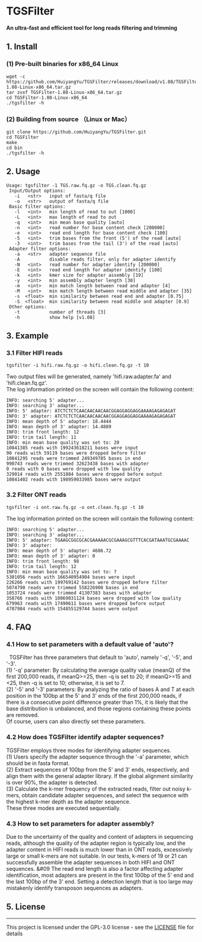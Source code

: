 # TGSFilter
<b> An ultra-fast and efficient tool for long reads filtering and trimming</b>

##  1. Install
### (1) Pre-built binaries for x86_64 Linux
```
wget -c https://github.com/HuiyangYu/TGSFilter/releases/download/v1.08/TGSFilter-1.08-Linux-x86_64.tar.gz
tar zvxf TGSFilter-1.08-Linux-x86_64.tar.gz
cd TGSFilter-1.08-Linux-x86_64
./tgsfilter -h
```
### (2) Building from source （Linux or Mac）
```
git clone https://github.com/HuiyangYu/TGSFilter.git
cd TGSFilter
make
cd bin
./tgsfilter -h
```
## 2. Usage
```
Usage: tgsfilter -1 TGS.raw.fq.gz -o TGS.clean.fq.gz
 Input/Output options:
   -i	<str>   input of fasta/q file
   -o	<str>   output of fasta/q file
 Basic filter options:
   -l	<int>   min length of read to out [1000]
   -L	<int>   max length of read to out
   -q	<int>   min mean base quality [auto]
   -n	<int>   read number for base content check [200000]
   -e	<int>   read end length for base content check [100]
   -5	<int>   trim bases from the front (5') of the read [auto]
   -3	<int>   trim bases from the tail (3') of the read [auto]
 Adapter filter options:
   -a	<str>   adapter sequence file 
   -A           disable reads filter, only for adapter identify
   -N	<int>   read number for adapter identify [200000]
   -E	<int>   read end length for adapter identify [100]
   -k	<int>   kmer size for adapter assembly [19]
   -y	<int>   min assembly adapter length [30]
   -m	<int>   min match length between read and adapter [4]
   -M	<int>   min match length between read middle and adapter [35]
   -s  <float>  min similarity between read end and adapter [0.75]
   -S  <float>  min similarity between read middle and adapter [0.9]
 Other options:
   -t           number of threads [3]
   -h           show help [v1.08]
```
## 3. Example

### 3.1 Filter HIFI reads
```
tgsfilter -i hifi.raw.fq.gz -o hifi.clean.fq.gz -t 10
```
Two output files will be generated, namely 'hifi.raw.adapter.fa' and 'hifi.clean.fq.gz'. <br>
The log information printed on the screen will contain the following content:
```
INFO: searching 5' adapter...
INFO: searching 3' adapter...
INFO: 5' adapter: ATCTCTCTCAACAACAACAACGGAGGAGGAGGAAAAGAGAGAGAT
INFO: 3' adapter: ATCTCTCTCAACAACAACAACGGAGGAGGAGGAAAAGAGAGAGAT
INFO: mean depth of 5' adapter: 18.4444
INFO: mean depth of 3' adapter: 14.4889
INFO: trim front length: 12
INFO: trim tail length: 11
INFO: min mean base quality was set to: 20
10841385 reads with 199243618211 bases were input
90 reads with 59119 bases were dropped before filter
10841295 reads were trimmed 249349785 bases in end
990743 reads were trimmed 32623438 bases with adapter
0 reads with 0 bases were dropped with low quality
329014 reads with 2551884 bases were dropped before output
10841402 reads with 198959033985 bases were output
```
### 3.2 Filter ONT reads
```
tgsfilter -i ont.raw.fq.gz -o ont.clean.fq.gz -t 10
```
The log information printed on the screen will contain the following content:
```
INFO: searching 5' adapter...
INFO: searching 3' adapter...
INFO: 5' adapter: TGAAGCGGCGCACGAAAAACGCGAAAGCGTTTCACGATAAATGCGAAAAC
INFO: 3' adapter: 
INFO: mean depth of 5' adapter: 4686.72
INFO: mean depth of 3' adapter: 0
INFO: trim front length: 98
INFO: trim tail length: 12
INFO: min mean base quality was set to: 7
5301056 reads with 166540954904 bases were input
226266 reads with 199769142 bases were dropped before filter
5074790 reads were trimmed 558226900 bases in end
1053724 reads were trimmed 41307383 bases with adapter
358766 reads with 10869031124 bases were dropped with low quality
679963 reads with 17490611 bases were dropped before output
4707984 reads with 154855129744 bases were output
```
## 4. FAQ
### 4.1 How to set parameters with a default value of 'auto'?
&nbsp; TGSFilter has three parameters that default to 'auto', namely '-q', '-5', and '-3'.  
(1) '-q' parameter: By calculating the average quality value (meanQ) of the first 200,000 reads, if meanQ>=25, then -q is set to 20; if meanQ>=15 and <25, then -q is set to 10; otherwise, it is set to 7.<br>
(2) '-5' and '-3' parameters: By analyzing the ratio of bases A and T at each position in the 100bp at the 5' and 3' ends of the first 200,000 reads, if there is a consecutive point difference greater than 1%, it is likely that the base distribution is unbalanced, and those regions containing these points are removed.<br>
Of course, users can also directly set these parameters.<br>

### 4.2 How does TGSFilter identify adapter sequences?
  TGSFilter employs three modes for identifying adapter sequences.<br>
(1) Users specify the adapter sequence through the '-a' parameter, which should be in fasta format.<br>
(2) Extract sequences of 100bp from the 5' and 3' ends, respectively, and align them with the general adapter library. If the global alignment similarity is over 90%, the adapter is detected.<br>
(3) Calculate the k-mer frequency of the extracted reads, filter out noisy k-mers, obtain candidate adapter sequences, and select the sequence with the highest k-mer depth as the adapter sequence.<br>
These three modes are executed sequentially. <br>

### 4.3 How to set parameters for adapter assembly?
  Due to the uncertainty of the quality and content of adapters in sequencing reads, although the quality of the adapter region is typically low, and the adapter content in HIFI reads is much lower than in ONT reads, excessively large or small k-mers are not suitable. In our tests, k-mers of 19 or 21 can successfully assemble the adapter sequences in both HIFI and ONT sequences. 
&#09 The read end length is also a factor affecting adapter identification, most adapters are present in the first 100bp of the 5' end and the last 100bp of the 3' end. Setting a detection length that is too large may mistakenly identify transposon sequences as adapters.

## 5. License
-------

This project is licensed under the GPL-3.0 license - see the [LICENSE](LICENSE) file for details
